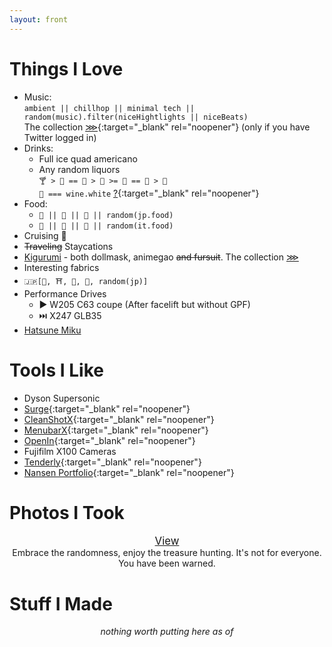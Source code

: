 ```yaml
---
layout: front
---
```


<div id="hero" style="height: 70vh;border-bottom: 1px solid #eee;filter: saturate(1.2); text-align: center; display: none;"><h1 style="font-size: 100px;margin: 0;padding-top: 40%;padding-top: calc(35vh - 75px);">💎<span style="font-size: 90px;">🧡</span>🎂</h1></div>

# Things I <span id="046b759f57ebf5d19440f0639ddd41b7">Love</span>

- Music: \
`ambient || chillhop || minimal tech || random(music).filter(niceHightlights || niceBeats)`\
The collection [⋙](https://twitter.com/search?q=(%23AppleMusic%20OR%20%23YouTubeMusic%20OR%20%40YouTubeMusic%20OR%20%23Spotify)%20(from%3ABeriru_Chan)%20filter%3Alinks%20-filter%3Areplies&src=typed_query&f=live){:target="_blank" rel="noopener"} (only if you have Twitter logged in)
- Drinks:
	- Full ice quad americano
	- Any random liquors \
`🍸 > 🍾 == 🍷 > 🥂 >= 🥃 == 🍻 > 🍹`\
`🥂 === wine.white` [?](https://www.foodandwine.com/news/white-wine-emoji-unicode-approval-fail){:target="_blank" rel="noopener"}
- Food:
	- `🍜 || 🍣 || 🍤 || random(jp.food)`
	- `🍝 || 🍕 || 🥗 || random(it.food)`
- Cruising 🚢
- ~~Traveling~~ Staycations
- [Kigurumi](https://beriru.wiki/photos/?loadSingle=96) - both dollmask, animegao ~~and fursuit~~. The collection [⋙](kig-list/)
- Interesting fabrics
- `🇯🇵[🍱, ⛩️, 🗻, 👘, random(jp)]`
- Performance Drives
	- ▶️ W205 C63 coupe (After facelift but without GPF)
	- ⏭️ X247 GLB35
- [Hatsune Miku](https://beriru.wiki/photos/?loadSingle=34)

# Tools I Like

- Dyson Supersonic
- [Surge](https://nssurge.com){:target="_blank" rel="noopener"}
- [CleanShotX](https://cleanshot.com){:target="_blank" rel="noopener"}
- [MenubarX](https://menubarx.app/){:target="_blank" rel="noopener"}
- [OpenIn](https://loshadki.app/openin/){:target="_blank" rel="noopener"}
- Fujifilm X100 Cameras
- [Tenderly](https://tenderly.co){:target="_blank" rel="noopener"}
- [Nansen Portfolio](https://portfolio.nansen.ai/){:target="_blank" rel="noopener"}

# Photos I Took

<div style="text-align: center; font-size: 120%;"><a class="no-underline" href="/photos/?loadRandom=yes">View</a></div>
<div style="text-align: center">Embrace the randomness, enjoy the treasure hunting. It's not for everyone. You have been warned.</div>

# Stuff I Made

<div style="text-align: center"><i>nothing worth putting here as of <span id="current"></span></i>
<script>
	// fill in the date
	var date = new Date();
	var current_date = date.getFullYear()+"-"+(date.getMonth()+1)+"-"+ date.getDate();
	document.getElementById("current").innerHTML = current_date;
</script>

<script>
	// easter egg
	var keki = '💕KEKI'
	window.addEventListener('keypress', (function() {
	    var strToType = 'keki',
	        strTyped = '';
	    return function(event) {
	        var character = String.fromCharCode(event.which);
	        strTyped += character;
	        if (strToType.indexOf(strTyped) === -1) strTyped = '';
	        else if (strTyped === strToType) {
	            strTyped = '';
	            alert(keki);
	        }
	    };
	}()) );
	document.getElementById("046b759f57ebf5d19440f0639ddd41b7").addEventListener('click', function() {alert(keki); });
</script>

<script>
	// put guide on hero after 5s
	const showInstruct = setTimeout(function(){document.getElementById("hero").insertAdjacentHTML('beforeend', `<p id="hero-instruct">⬇️</p>`)}, 2000);

	// remove instruct
	var firstScrollDone = false;
	document.addEventListener("scroll", function(){
		if (firstScrollDone) {
			if (showInstruct) {
		  	clearTimeout(showInstruct);
		  };
		  if (document.getElementById("hero-instruct")) {
		  	document.getElementById("hero-instruct").remove();
		  }
		} else {
			firstScrollDone = true;
		}
	});

	// on scroll blur hero
	const vh = Math.max(document.documentElement.clientHeight || 0, window.innerHeight || 0);
	document.addEventListener("scroll", function(){
	  var currentPos = document.documentElement.scrollTop;
	  document.getElementById("hero").style.filter = "blur("+(currentPos/(vh/2)*50)+"px)";
	});
</script>
